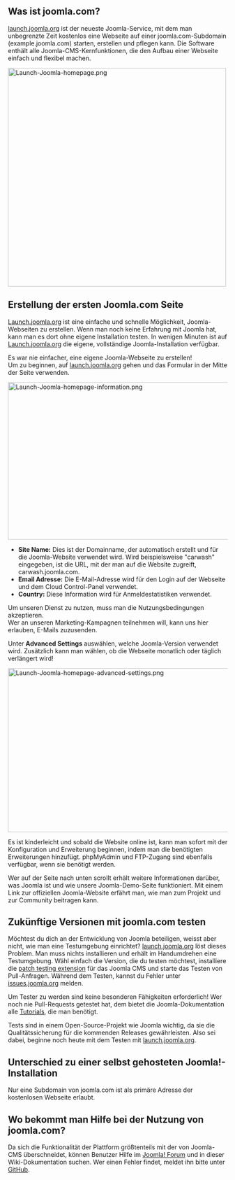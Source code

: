 <!-- Filename: How_to_build_your_free_Joomla_Website / Display title: Wie kann eine kostenlose Joomla-Webseite erstellt werden? -->

## Was ist joomla.com?

<a href="https://launch.joomla.org/" class="external text"
target="_blank" rel="noreferrer noopener">launch.joomla.org</a> ist der
neueste Joomla-Service, mit dem man unbegrenzte Zeit kostenlos eine
Webseite auf einer joomla.com-Subdomain (example.joomla.com) starten,
erstellen und pflegen kann. Die Software enthält alle
Joomla-CMS-Kernfunktionen, die den Aufbau einer Webseite einfach und
flexibel machen.

<img
src="https://docs.joomla.org/images/thumb/7/74/Launch-Joomla-homepage.png/500px-Launch-Joomla-homepage.png.jpeg"
decoding="async"
srcset="https://docs.joomla.org/images/thumb/7/74/Launch-Joomla-homepage.png/750px-Launch-Joomla-homepage.png.jpeg 1.5x, https://docs.joomla.org/images/thumb/7/74/Launch-Joomla-homepage.png/1000px-Launch-Joomla-homepage.png.jpeg 2x"
data-file-width="1130" data-file-height="1130" width="500" height="500"
alt="Launch-Joomla-homepage.png" />

## Erstellung der ersten Joomla.com Seite

<a href="https://launch.joomla.org/" class="external text"
target="_blank" rel="noreferrer noopener">Launch.joomla.org</a> ist eine
einfache und schnelle Möglichkeit, Joomla-Webseiten zu erstellen. Wenn
man noch keine Erfahrung mit Joomla hat, kann man es dort ohne eigene
Installation testen. In wenigen Minuten ist auf
<a href="https://launch.joomla.org/" class="external text"
target="_blank" rel="noreferrer noopener">Launch.joomla.org</a> die
eigene, vollständige Joomla-Installation verfügbar.

Es war nie einfacher, eine eigene Joomla-Webseite zu erstellen!  
Um zu beginnen, auf
<a href="https://launch.joomla.org/" class="external text"
target="_blank" rel="noreferrer noopener">launch.joomla.org</a> gehen
und das Formular in der Mitte der Seite verwenden.

<img
src="https://docs.joomla.org/images/thumb/f/f6/Launch-Joomla-homepage-information.png/800px-Launch-Joomla-homepage-information.png"
decoding="async"
srcset="https://docs.joomla.org/images/thumb/f/f6/Launch-Joomla-homepage-information.png/1200px-Launch-Joomla-homepage-information.png 1.5x, https://docs.joomla.org/images/thumb/f/f6/Launch-Joomla-homepage-information.png/1600px-Launch-Joomla-homepage-information.png 2x"
data-file-width="1890" data-file-height="850" width="800" height="360"
alt="Launch-Joomla-homepage-information.png" />

- **Site Name:** Dies ist der Domainname, der automatisch erstellt und
  für die Joomla-Website verwendet wird. Wird beispielsweise "carwash"
  eingegeben, ist die URL, mit der man auf die Website zugreift,
  carwash.joomla.com.
- **Email Adresse:** Die E-Mail-Adresse wird für den Login auf der
  Webseite und dem Cloud Control-Panel verwendet.
- **Country:** Diese Information wird für Anmeldestatistiken verwendet.

Um unseren Dienst zu nutzen, muss man die Nutzungsbedingungen
akzeptieren.  
Wer an unseren Marketing-Kampagnen teilnehmen will, kann uns hier
erlauben, E-Mails zuzusenden.

Unter **Advanced Settings** auswählen, welche Joomla-Version verwendet
wird. Zusätzlich kann man wählen, ob die Webseite monatlich oder täglich
verlängert wird!

<img
src="https://docs.joomla.org/images/thumb/c/c5/Launch-Joomla-homepage-advanced-settings.png/800px-Launch-Joomla-homepage-advanced-settings.png"
decoding="async"
srcset="https://docs.joomla.org/images/thumb/c/c5/Launch-Joomla-homepage-advanced-settings.png/1200px-Launch-Joomla-homepage-advanced-settings.png 1.5x, https://docs.joomla.org/images/thumb/c/c5/Launch-Joomla-homepage-advanced-settings.png/1600px-Launch-Joomla-homepage-advanced-settings.png 2x"
data-file-width="1884" data-file-height="884" width="800" height="375"
alt="Launch-Joomla-homepage-advanced-settings.png" />

Es ist kinderleicht und sobald die Website online ist, kann man sofort
mit der Konfiguration und Erweiterung beginnen, indem man die benötigten
Erweiterungen hinzufügt. phpMyAdmin und FTP-Zugang sind ebenfalls
verfügbar, wenn sie benötigt werden.

Wer auf der Seite nach unten scrollt erhält weitere Informationen
darüber, was Joomla ist und wie unsere Joomla-Demo-Seite funktioniert.
Mit einem Link zur offiziellen Joomla-Website erfährt man, wie man zum
Projekt und zur Community beitragen kann.

## Zukünftige Versionen mit joomla.com testen

Möchtest du dich an der Entwicklung von Joomla beteiligen, weisst aber
nicht, wie man eine Testumgebung einrichtet?
<a href="https://launch.joomla.org/" class="external text"
target="_blank" rel="noreferrer noopener">launch.joomla.org</a> löst
dieses Problem. Man muss nichts installieren und erhält im Handumdrehen
eine Testumgebung. Wähl einfach die Version, die du testen möchtest,
installiere die
<a href="https://github.com/joomla-extensions/patchtester/releases"
class="external text" target="_blank"
rel="nofollow noreferrer noopener">patch testing extension</a> für das
Joomla CMS und starte das Testen von Pull-Anfragen. Während dem Testen,
kannst du Fehler unter
<a href="https://issues.joomla.org/" class="external text"
target="_blank" rel="noreferrer noopener">issues.joomla.org</a> melden.

Um Tester zu werden sind keine besonderen Fähigkeiten erforderlich! Wer
noch nie Pull-Requests getestet hat, dem bietet die Joomla-Dokumentation
alle
[Tutorials](https://docs.joomla.org/Testing_Joomla!_patches "Special:MyLanguage/Testing Joomla! patches"),
die man benötigt.

Tests sind in einem Open-Source-Projekt wie Joomla wichtig, da sie die
Qualitätssicherung für die kommenden Releases gewährleisten. Also sei
dabei, beginne noch heute mit dem Testen mit
<a href="https://launch.joomla.org/" class="external text"
target="_blank" rel="noreferrer noopener">launch.joomla.org</a>.

## Unterschied zu einer selbst gehosteten Joomla!-Installation

Nur eine Subdomain von joomla.com ist als primäre Adresse der
kostenlosen Webseite erlaubt.

## Wo bekommt man Hilfe bei der Nutzung von joomla.com?

Da sich die Funktionalität der Plattform größtenteils mit der von
Joomla-CMS überschneidet, können Benutzer Hilfe im
<a href="http://forum.joomla.org" class="external text" target="_blank"
rel="noreferrer noopener">Joomla! Forum</a> und in dieser
Wiki-Dokumentation suchen. Wer einen Fehler findet, meldet ihn bitte
unter <a
href="https://github.com/joomla/joomla-websites/issues/new?title=%5Bjlaunch%5D%20"
class="external text" target="_blank"
rel="nofollow noreferrer noopener">GitHub</a>.
